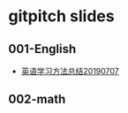 # gitpitch slides
## 001-English

- [英语学习方法总结20190707](https://gitpitch.com/f2black/slides/master?p=01-english/001)



## 002-math

